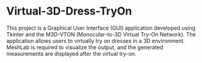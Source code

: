 # Virtual-3D-Dress-TryOn
This project is a Graphical User Interface (GUI) application developed using Tkinter and the M3D-VTON (Monocular-to-3D Virtual Try-On Network). The application allows users to virtually try on dresses in a 3D environment. MeshLab is required to visualize the output, and the generated measurements are displayed after the virtual try-on.
